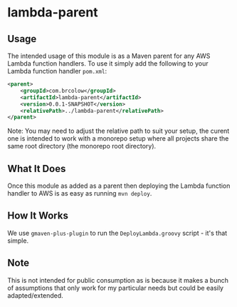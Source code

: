 # lambda-parent

## Usage

The intended usage of this module is as a Maven parent for any AWS Lambda function handlers. To use it simply add
the following to your Lambda function handler `pom.xml`:

```xml
<parent>
    <groupId>com.brcolow</groupId>
    <artifactId>lambda-parent</artifactId>
    <version>0.0.1-SNAPSHOT</version>
    <relativePath>../lambda-parent</relativePath>
</parent>
```

Note: You may need to adjust the relative path to suit your setup, the curent one is intended to work with a monorepo
setup where all projects share the same root directory (the monorepo root directory).

## What It Does

Once this module as added as a parent then deploying the Lambda function handler to AWS is as easy as running `mvn deploy`.

## How It Works

We use `gmaven-plus-plugin` to run the `DeployLambda.groovy` script - it's that simple.

## Note

This is not intended for public consumption as is because it makes a bunch of assumptions that only work for my
particular needs but could be easily adapted/extended.